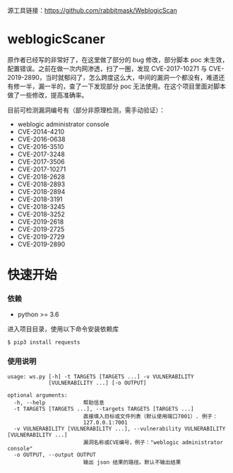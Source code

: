 源工具链接：https://github.com/rabbitmask/WeblogicScan

# weblogicScaner

原作者已经写的非常好了，在这里做了部分的 bug 修改，部分脚本 poc 未生效，配置错误。之前在做一次内网渗透，扫了一圈，发现 CVE-2017-10271 与 CVE-2019-2890，当时就郁闷了，怎么跨度这么大，中间的漏洞一个都没有，难道还有修一半，漏一半的，查了一下发现部分 poc 无法使用。在这个项目里面对脚本做了一些修改，提高准确率。

目前可检测漏洞编号有（部分非原理检测，需手动验证）：

+ weblogic administrator console
+ CVE-2014-4210
+ CVE-2016-0638
+ CVE-2016-3510
+ CVE-2017-3248
+ CVE-2017-3506
+ CVE-2017-10271
+ CVE-2018-2628
+ CVE-2018-2893
+ CVE-2018-2894
+ CVE-2018-3191
+ CVE-2018-3245
+ CVE-2018-3252
+ CVE-2019-2618
+ CVE-2019-2725
+ CVE-2019-2729
+ CVE-2019-2890

# 快速开始

### 依赖

+ python >= 3.6

进入项目目录，使用以下命令安装依赖库

```
$ pip3 install requests
```

### 使用说明

```
usage: ws.py [-h] -t TARGETS [TARGETS ...] -v VULNERABILITY
             [VULNERABILITY ...] [-o OUTPUT]

optional arguments:
  -h, --help            帮助信息
  -t TARGETS [TARGETS ...], --targets TARGETS [TARGETS ...]
                        直接填入目标或文件列表（默认使用端口7001）. 例子：
                        127.0.0.1:7001
  -v VULNERABILITY [VULNERABILITY ...], --vulnerability VULNERABILITY [VULNERABILITY ...]
                        漏洞名称或CVE编号，例子："weblogic administrator console"
  -o OUTPUT, --output OUTPUT
                        输出 json 结果的路径。默认不输出结果
```